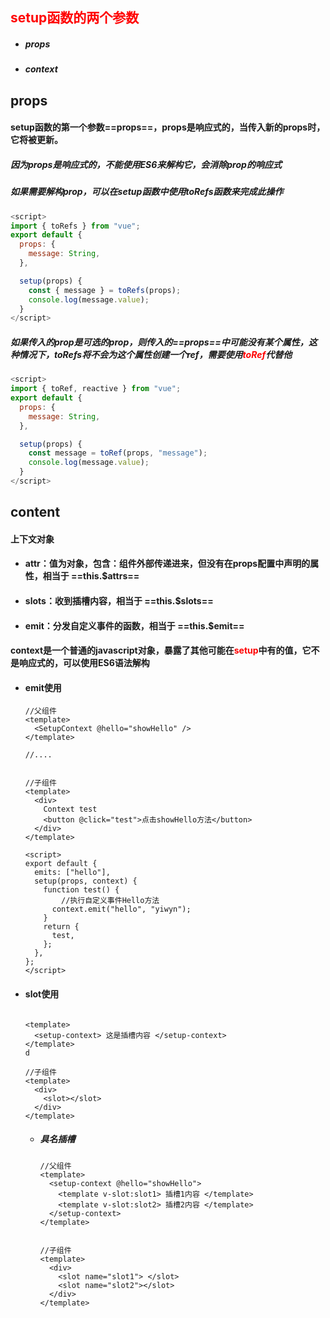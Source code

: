 ## <font color='red'>setup函数的两个参数</font>



- ##### props

- ##### context





## props



#### setup函数的第一个参数==props==，props是响应式的，当传入新的props时，它将被更新。

##### 	因为props是响应式的，不能使用ES6来解构它，会消除prop的响应式

##### 如果需要解构prop，可以在setup函数中使用toRefs函数来完成此操作

```javascript
<script>
import { toRefs } from "vue";
export default {
  props: {
    message: String,
  },

  setup(props) {
    const { message } = toRefs(props);
    console.log(message.value);
  }
</script>
```

##### 如果传入的prop是可选的prop，则传入的==props==中可能没有某个属性，这种情况下，toRefs将不会为这个属性创建一个ref，需要使用<font color='red'>toRef</font>代替他

```javascript
<script>
import { toRef, reactive } from "vue";
export default {
  props: {
    message: String,
  },

  setup(props) {
    const message = toRef(props, "message");
    console.log(message.value);
  }
</script>
```







## content



#### 上下文对象

- #### attr：值为对象，包含：组件外部传递进来，但没有在props配置中声明的属性，相当于 ==this.$attrs==

- #### slots：收到插槽内容，相当于 ==this.$slots== 

- #### emit：分发自定义事件的函数，相当于 ==this.$emit== 



#### context是一个普通的javascript对象，暴露了其他可能在<font color='red'>setup</font>中有的值，它不是响应式的，可以使用ES6语法解构





- #### emit使用

  ```vue
  //父组件
  <template>
    <SetupContext @hello="showHello" />
  </template>
  
  //....
  
  
  //子组件
  <template>
    <div>
      Context test
      <button @click="test">点击showHello方法</button>
    </div>
  </template>
  
  <script>
  export default {
    emits: ["hello"],
    setup(props, context) {
      function test() {
          //执行自定义事件Hello方法
        context.emit("hello", "yiwyn");
      }
      return {
        test,
      };
    },
  };
  </script>
  ```









- #### slot使用

  ```vue
  
  <template>
    <setup-context> 这是插槽内容 </setup-context>
  </template>
  d
  
  //子组件
  <template>
    <div>
      <slot></slot>
    </div>
  </template>
  ```

  - ##### 具名插槽

    ```vue
    //父组件
    <template>
      <setup-context @hello="showHello">
        <template v-slot:slot1> 插槽1内容 </template>
        <template v-slot:slot2> 插槽2内容 </template>
      </setup-context>
    </template>
    
    
    //子组件
    <template>
      <div>
        <slot name="slot1"> </slot>
        <slot name="slot2"></slot>
      </div>
    </template>
    ```

    

